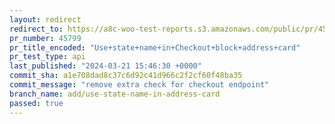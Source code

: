 ```yaml
---
layout: redirect
redirect_to: https://a8c-woo-test-reports.s3.amazonaws.com/public/pr/45799/api/index.html
pr_number: 45799
pr_title_encoded: "Use+state+name+in+Checkout+block+address+card"
pr_test_type: api
last_published: "2024-03-21 15:46:30 +0000"
commit_sha: a1e708dad8c37c6d92c41d966c2f2cf60f48ba35
commit_message: "remove extra check for checkout endpoint"
branch_name: add/use-state-name-in-address-card
passed: true
---
```

